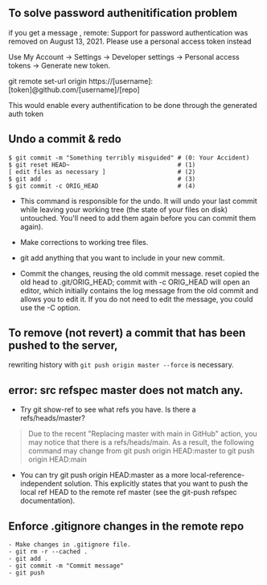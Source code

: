 ## To solve password authenitification problem
if you get a message , remote: Support for password authentication was removed on August 13, 2021. Please use a personal access token instead

Use My Account → Settings → Developer settings → Personal access tokens → Generate new token.

git remote set-url origin https://[username]:[token]@github.com/[username]/[repo]

This would enable every authentification to be done through the generated auth token
  
## Undo a commit & redo
```
$ git commit -m "Something terribly misguided" # (0: Your Accident)
$ git reset HEAD~                              # (1)
[ edit files as necessary ]                    # (2)
$ git add .                                    # (3)
$ git commit -c ORIG_HEAD                      # (4)
```
- This command is responsible for the undo. It will undo your last commit while leaving your working tree (the state of your files on disk) untouched. You'll need to add them again before you can commit them again).

- Make corrections to working tree files.

- git add anything that you want to include in your new commit.

- Commit the changes, reusing the old commit message. reset copied the old head to .git/ORIG_HEAD; commit with -c ORIG_HEAD will open an editor, which initially contains the log message from the old commit and allows you to edit it. If you do not need to edit the message, you could use the -C option.
  
## To remove (not revert) a commit that has been pushed to the server, 
rewriting history with 
```git push origin master --force``` is necessary.
  
## error: src refspec master does not match any.
- Try git show-ref to see what refs you have. Is there a refs/heads/master?

> Due to the recent "Replacing master with main in GitHub" action, you may notice that there is a refs/heads/main. As a result, the following command may change from git push origin HEAD:master to git push origin HEAD:main

- You can try git push origin HEAD:master as a more local-reference-independent solution. This explicitly states that you want to push the local ref HEAD to the remote ref master (see the git-push refspec documentation).
  
## Enforce .gitignore changes in the remote repo
```
- Make changes in .gitignore file.
- git rm -r --cached . `
- git add . 
- git commit -m "Commit message"
- git push
```
